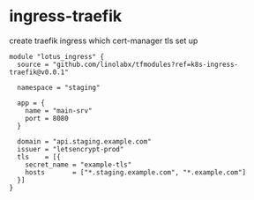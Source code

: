 # ingress-traefik

create traefik ingress which cert-manager tls set up

```hcl
module "lotus_ingress" {
  source = "github.com/linolabx/tfmodules?ref=k8s-ingress-traefik@v0.0.1"

  namespace = "staging"

  app = {
    name = "main-srv"
    port = 8080
  }

  domain = "api.staging.example.com"
  issuer = "letsencrypt-prod"
  tls    = [{
    secret_name = "example-tls"
    hosts       = ["*.staging.example.com", "*.example.com"]
  }]
}
```

